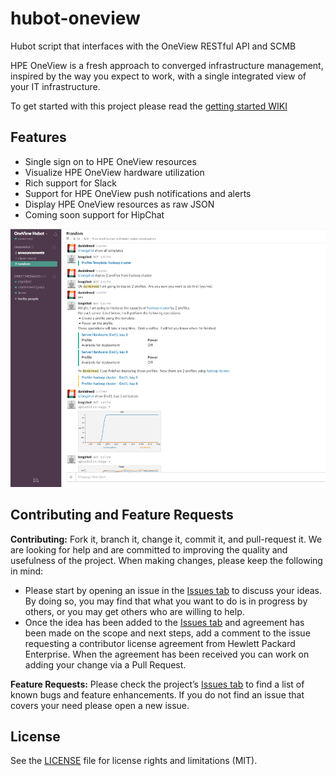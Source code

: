 # hubot-oneview

Hubot script that interfaces with the OneView RESTful API and SCMB

HPE OneView is a fresh approach to converged infrastructure management, inspired by
the way you expect to work, with a single integrated view of your IT infrastructure.

To get started with this project please read the [getting started WIKI](https://github.com/HewlettPackard/hpe-oneview-hubot/wiki/Getting-Started)

## Features

* Single sign on to HPE OneView resources
* Visualize HPE OneView hardware utilization
* Rich support for Slack
* Support for HPE OneView push notifications and alerts
* Display HPE OneView resources as raw JSON
* Coming soon support for HipChat

![Alt text](/screenshots/slack-screen.png?raw=true "HPE OneView Hubot in Slack")

## Contributing and Feature Requests

**Contributing:** Fork it, branch it, change it, commit it, and pull-request it. We are looking for help and are committed to improving the quality and usefulness of the project. When making changes, please keep the following in mind:

- Please start by opening an issue in the [Issues tab](//github.com/HewlettPackard/hpe-oneview-hubot/issues) to discuss your ideas.  By doing so, you may find that what you want to do is in progress by others, or you may get others who are willing to help.
- Once the idea has been added to the [Issues tab](//github.com/HewlettPackard/hpe-oneview-hubot/issues) and agreement has been made on the scope and next steps, add a comment to the issue requesting a contributor license agreement from Hewlett Packard Enterprise.  When the agreement has been received you can work on adding your change via a Pull Request.

**Feature Requests:** Please check the project’s [Issues tab](//github.com/HewlettPackard/hpe-oneview-hubot/issues) to find a list of known bugs and feature enhancements.  If you do not find an issue that covers your need please open a new issue.

## License

See the [LICENSE](LICENSE) file for license rights and limitations (MIT).
